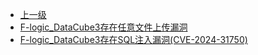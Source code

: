 * [上一级](docs/wy876_poc/)
* [F-logic_DataCube3存在任意文件上传漏洞](docs/wy876_poc/F%20logic%20DataCube3/F-logic_DataCube3%E5%AD%98%E5%9C%A8%E4%BB%BB%E6%84%8F%E6%96%87%E4%BB%B6%E4%B8%8A%E4%BC%A0%E6%BC%8F%E6%B4%9E.md)
* [F-logic_DataCube3存在SQL注入漏洞(CVE-2024-31750)](docs/wy876_poc/F%20logic%20DataCube3/F-logic_DataCube3%E5%AD%98%E5%9C%A8SQL%E6%B3%A8%E5%85%A5%E6%BC%8F%E6%B4%9E%28CVE-2024-31750%29.md)
